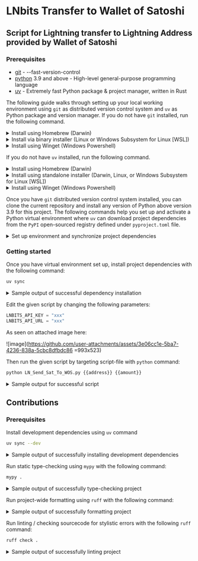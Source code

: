 # LNbits Transfer to Wallet of Satoshi

## Script for Lightning transfer to Lightning Address provided by Wallet of Satoshi

### Prerequisites

* [git](https://git-scm.com/) - --fast-version-control
* [python](https://www.python.org) 3.9 and above - High-level general-purpose programming language
* [uv](https://docs.astral.sh/uv) - Extremely fast Python package & project manager, written in Rust

The following guide walks through setting up your local working environment using `git`
as distributed version control system and `uv` as Python package and version manager.
If you do not have `git` installed, run the following command.

<details>
  <summary> Install using Homebrew (Darwin) </summary>
  
  ```bash
  brew install git
  ```
</details>

<details>
  <summary> Install via binary installer (Linux or Windows Subsystem for Linux [WSL]) </summary>
  
  * Debian-based package management
  ```bash
  sudo apt install git-all
  ```

  * Fedora-based package management
  ```bash
  sudo dnf install git-all
  ```
</details>

<details>
  <summary> Install using Winget (Windows Powershell) </summary>
  
  ```bash
  winget install --id Git.Git -e --source winget
  ```
</details>

If you do not have `uv` installed, run the following command.

<details>
  <summary> Install using Homebrew (Darwin) </summary>

  ```bash
  brew install uv
  ```
</details>

<details>
  <summary>
    Install using standalone installer (Darwin, Linux, or Windows Subsystem for Linux [WSL])
  </summary>

  ```bash
  curl -LsSf https://astral.sh/uv/install.sh | sh
  ```
</details>

<details>
  <summary> Install using Winget (Windows Powershell) </summary>

  ```bash
  winget install --id=astral-sh.uv -e
  ```
</details>

Once you have `git` distributed version control system installed, you can
clone the current repository and  install any version of Python above version
3.9 for this project. The following commands help you set up and activate a
Python virtual environment where `uv` can download project dependencies from the `PyPI`
open-sourced registry defined under `pyproject.toml` file.

<details>
  <summary> Set up environment and synchronize project dependencies </summary>

  ```bash
  git clone git@github.com:ta007403/LNbits-Lightning-Transfer.git
  cd LNbits-Lightning-Transfer
  uv venv --python 3.9.6
  source .venv/bin/activate
  uv sync --dev
  ```
</details>

### Getting started

Once you have virtual environment set up, install project dependencies with the following
command:

```bash
uv sync
```

<details>
  <summary> Sample output of successful dependency installation </summary>

  ```bash
  $ uv sync
  > Resolved 6 packages in 2ms
  > Prepared 1 package in 146ms
  > Installed 6 packages in 6ms
  >  + certifi==2025.7.14
  >  + charset-normalizer==3.4.2
  >  + idna==3.10
  >  + lnbitstx==0.0.1 (from file:///.../.../.../lnbitstx)
  >  + requests==2.32.4
  >  + urllib3==2.5.0
  ```
</details>

Edit the given script by changing the following parameters:
```python
LNBITS_API_KEY = "xxx" 
LNBITS_API_URL = "xxx"
```

As seen on attached image here:

![image](https://github.com/user-attachments/assets/3e06cc1e-5ba7-4236-838a-5cbc8dfbdc86 =993x523)

Then run the given script by targeting script-file with `python` command:

```bash
python LN_Send_Sat_To_WOS.py {{address}} {{amount}}
```

<details>
  <summary> Sample output for successful script </summary>

  ```bash
  $ python LN_Send_Sat_to_WOS.py lyricalweather78@walletofsatoshi.com 90
  > ⚡ Getting invoice for 90 sats to lyricalweather78@walletofsatoshi.com...
  > ⚡ Paying invoice...
  > 🔥 Error: Invalid URL 'xxx': No scheme supplied. Perhaps you meant https://xxx?
  ```
</details>

## Contributions

### Prerequisites

Install development dependencies using `uv` command

```bash
uv sync --dev
```

<details>
  <summary> Sample output of successfully installing development dependencies </summary>

  ```bash
  $ uv sync --dev
  > Resolved 13 packages in 8ms
  >       Built lnbitstx@ file:///.../.../.../lnbitstx
  > Prepared 1 package in 349ms
  > Installed 13 packages in 20ms
  >  + certifi==2025.7.14
  >  + charset-normalizer==3.4.2
  >  + idna==3.10
  >  + lnbitstx==0.0.1 (from file://.../.../.../lnbitstx)
  >  + mypy==1.17.1
  >  + mypy-extensions==1.1.0
  >  + pathspec==0.12.1
  >  + requests==2.32.4
  >  + ruff==0.12.7
  >  + tomli==2.2.1
  >  + types-requests==2.32.4.20250611
  >  + typing-extensions==4.14.1
  >  + urllib3==2.5.0
  ```
</details>

Run static type-checking using `mypy` with the following command:

```bash
mypy .
```

<details>
  <summary> Sample output of successfully type-checking project </summary>

  ```bash
  $ mypy .
  > Success: no issues found in 1 source file
  ```
</details>

Run project-wide formatting using `ruff` with the following command:

<details>
  <summary> Sample output of successfully formatting project </summary>

  ```bash
  $ ruff format .
  > 1 file reformatted
  ```
</details>

Run linting / checking sourcecode for stylistic errors with the following `ruff` command:

```bash
ruff check .
```

<details>
  <summary> Sample output of successfully linting project </summary>

  ```bash
  $ ruff check .
  > All checks passed!
  ```
</details>
